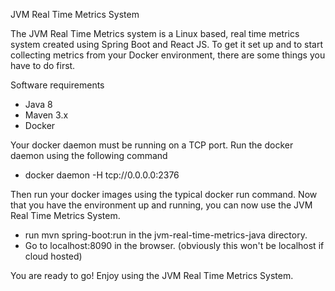 JVM Real Time Metrics System

The JVM Real Time Metrics system is a Linux based, real time metrics system created using Spring Boot and React JS. To get it set up and to start collecting metrics from your Docker environment, there are some things you have to do first. 

Software requirements
- Java 8
- Maven 3.x
- Docker

Your docker daemon must be running on a TCP port. Run the docker daemon using the following command

- docker daemon -H tcp://0.0.0.0:2376

Then run your docker images using the typical docker run command. Now that you have the environment up and running, you can now use the JVM Real Time Metrics System.

- run mvn spring-boot:run in the jvm-real-time-metrics-java directory.
- Go to localhost:8090 in the browser. (obviously this won't be localhost if cloud hosted)

You are ready to go! Enjoy using the JVM Real Time Metrics System.

